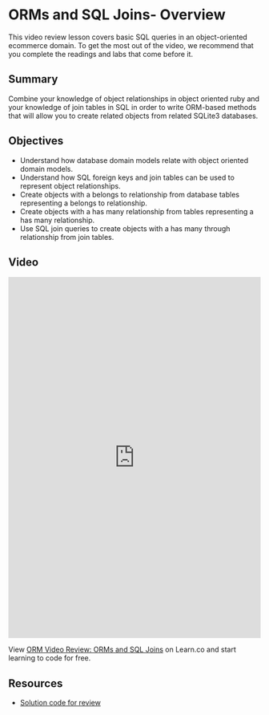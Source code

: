 # ORMs and SQL Joins- Overview

This video review lesson covers basic SQL queries in an object-oriented ecommerce domain. To get the most out of the video, we recommend that you complete the readings and labs that come before it.

## Summary
Combine your knowledge of object relationships in object oriented ruby and your knowledge of join tables in SQL in order to write ORM-based methods that will allow you to create related objects from related SQLite3 databases.

## Objectives
- Understand how database domain models relate with object oriented domain models.
- Understand how SQL foreign keys and join tables can be used to represent object relationships.
- Create objects with a belongs to relationship from database tables representing a belongs to relationship.
- Create objects with a has many relationship from tables representing a has many relationship.
- Use SQL join queries to create objects with a has many through relationship from join tables.

## Video
<iframe width="100%" height="720" src="https://www.youtube.com/embed/mZROu5oSWfI?rel=0&amp;showinfo=0" frameborder="0" allowfullscreen></iframe>

<p class='util--hide'>View <a href='https://learn.co/lessons/orm-video-review-orms-and-sql-joins'>ORM Video Review: ORMs and SQL Joins</a> on Learn.co and start learning to code for free.</p>

## Resources
- [Solution code for review](https://github.com/learn-co-curriculum/oo-sql-joins-ecommerce-lv)
